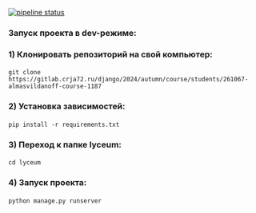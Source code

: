 [![pipeline status](https://gitlab.com/almasvildanoff/261067-almasvildanoff-course-1187/badges/master/pipeline.svg)](https://gitlab.com/almasvildanoff/261067-almasvildanoff-course-1187/-/pipelines)
### Запуск проекта в dev-режиме:
### 1) Клонировать репозиторий на свой компьютер:
#### <command>
    git clone https://gitlab.crja72.ru/django/2024/autumn/course/students/261067-almasvildanoff-course-1187
#### </command>

### 2) Установка зависимостей:
#### <command>
    pip install -r requirements.txt
#### </command>

### 3) Переход к папке lyceum:
#### <command>
    cd lyceum
#### </command>

### 4) Запуск проекта:
#### <command>
    python manage.py runserver
#### </command>
